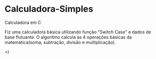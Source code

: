 # Calculadora-Simples
Calculadora em C

Fiz uma calculadora básica utilizando função "Switch Case" e dados de base flutuante. O algoritmo calcula as 4 operações básicas da matemática(soma, subtração, divisão e multiplicação).

=)
